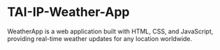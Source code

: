 # TAI-IP-Weather-App
WeatherApp is a web application built with HTML, CSS, and JavaScript, providing real-time weather updates for any location worldwide.
